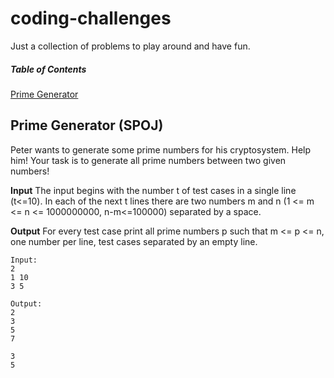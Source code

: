 # coding-challenges
Just a collection of problems to play around and have fun.

##### Table of Contents  
[Prime Generator](#primegenerator)





<a name="primegenerator"/>

## Prime Generator (SPOJ)
Peter wants to generate some prime numbers for his cryptosystem. Help him! Your task is to generate all prime numbers between two given numbers!

**Input**
The input begins with the number t of test cases in a single line (t<=10). In each of the next t lines there are two numbers m and n (1 <= m <= n <= 1000000000, n-m<=100000) separated by a space.

**Output**
For every test case print all prime numbers p such that m <= p <= n, one number per line, test cases separated by an empty line.

```
Input:
2
1 10
3 5

Output:
2
3
5
7

3
5
```
